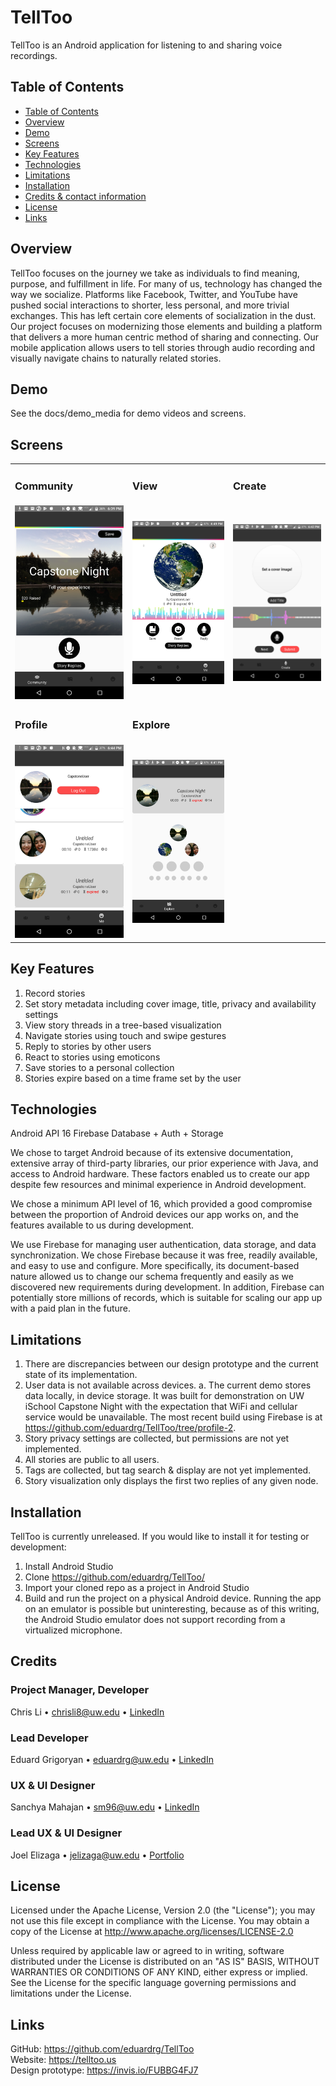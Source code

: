 # TellToo
TellToo is an Android application for listening to and sharing voice recordings.
## Table of Contents
- [Table of Contents](#table-of-contents)
- [Overview](#overview)
- [Demo](#demo)
- [Screens](#screens)
- [Key Features](#key-features)
- [Technologies](#technologies)
- [Limitations](#limitations)
- [Installation](#installation)
- [Credits & contact information](#credits)
- [License](#license)
- [Links](#links)
## Overview
TellToo focuses on the journey we take as individuals to find meaning, purpose, and fulfillment in life. For many of us, technology has changed the way we socialize. Platforms like Facebook, Twitter, and YouTube have pushed social interactions to shorter, less personal, and more trivial exchanges. This has left certain core elements of socialization in the dust. Our project focuses on modernizing those elements and building a platform that delivers a more human centric method of sharing and connecting. Our mobile application allows users to tell stories through audio recording and visually navigate chains to naturally related stories.
## Demo
See the docs/demo_media for demo videos and screens.
## Screens
<table>
 <tr>
  <td><h3>Community</td>
  <td><h3>View</td>
  <td><h3>Create</td>
 </tr>
 <tr>
  <td><img src="docs/demo_media/Community.png"/></td>
  <td><img src="docs/demo_media/View.png"/></td>
  <td><img src="docs/demo_media/Create1.png"/></td>
 </tr>
 <tr>
  <td><h3>Profile</td>
  <td><h3>Explore</td>
 </tr>
 <tr>
  <td><img src="docs/demo_media/Profile.png" /></td>
  <td><img src="docs/demo_media/Explore.png" /></td>
 </tr>
</table>


## Key Features
  1. Record stories
  2. Set story metadata including cover image, title, privacy and availability settings
  3. View story threads in a tree-based visualization
  4. Navigate stories using touch and swipe gestures
  5. Reply to stories by other users
  6. React to stories using emoticons
  7. Save stories to a personal collection
  8. Stories expire based on a time frame set by the user

## Technologies
Android API 16
Firebase Database + Auth + Storage

We chose to target Android because of its extensive documentation, extensive array of third-party libraries, our prior experience with Java, and access to Android hardware. These factors enabled us to create our app despite few resources and minimal experience in Android development.

We chose a minimum API level of 16, which provided a good compromise between the proportion of Android devices our app works on, and the features available to us during development.

We use Firebase for managing user authentication, data storage, and data synchronization. We chose Firebase because it was free, readily available, and easy to use and configure. More specifically, its document-based nature allowed us to change our schema frequently and easily as we discovered new requirements during development. In addition, Firebase can potentially store millions of records, which is suitable for scaling our app up with a paid plan in the future.

## Limitations
  1. There are discrepancies between our design prototype and the current state of its implementation.
  2. User data is not available across devices.
    a. The current demo stores data locally, in device storage. It was built for demonstration on UW iSchool Capstone Night with the expectation that WiFi and cellular service would be unavailable. The most recent build using Firebase is at https://github.com/eduardrg/TellToo/tree/profile-2.
  3. Story privacy settings are collected, but permissions are not yet implemented.
  4. All stories are public to all users.
  5. Tags are collected, but tag search & display are not yet implemented.
  6. Story visualization only displays the first two replies of any given node.

## Installation
TellToo is currently unreleased. If you would like to install it for testing or development:
  1. Install Android Studio
  2. Clone https://github.com/eduardrg/TellToo/ 
  3. Import your cloned repo as a project in Android Studio
  4. Build and run the project on a physical Android device. Running the app on an emulator is possible but uninteresting, because as of this writing, the Android Studio emulator does not support recording from a virtualized microphone.

## Credits
### Project Manager, Developer 
Chris Li • chrisli8@uw.edu • <a href="https://www.linkedin.com/in/christopher-li-527305b6">LinkedIn</a>
### Lead Developer
Eduard Grigoryan • eduardrg@uw.edu • <a href="https://www.linkedin.com/in/eduardrg">LinkedIn</a>  
### UX & UI Designer
Sanchya Mahajan • sm96@uw.edu • <a href="https://www.linkedin.com/in/sanchyamahajan">LinkedIn</a>
### Lead UX & UI Designer
Joel Elizaga • jelizaga@uw.edu • <a href="https://www.joelelizaga.com">Portfolio</a>   

## License
Licensed under the Apache License, Version 2.0 (the "License"); you may not use this file except in compliance with the License.
You may obtain a copy of the License at
http://www.apache.org/licenses/LICENSE-2.0

Unless required by applicable law or agreed to in writing, software distributed under the License is distributed on an "AS IS" BASIS, WITHOUT WARRANTIES OR CONDITIONS OF ANY KIND, either express or implied. See the License for the specific language governing permissions and
limitations under the License.

## Links
GitHub: https://github.com/eduardrg/TellToo  
Website: https://telltoo.us  
Design prototype: https://invis.io/FUBBG4FJ7  
